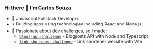 ### Hi there :wave: I’m Carlos Souza

- :telescope: Javascript Fullstack Developer.
- :zap: Building apps using technologies including React and Node.js.
- :dart: Passionate about dev challenges, so I made:
  - [`blogs-api-challenge`](https://github.com/carlos8v/blogs-api-challenge) - Blogposts API with Node and Typescript
  - [`link-shortener-challenge`](https://github.com/carlos8v/link-shortener-challenge) - Link shortener website with Vite
